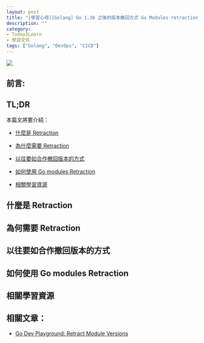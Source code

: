 ```yaml
---
layout: post
title: "[學習心得][Golang] Go 1.16 之後的版本撤回方式 Go Modules retraction"
description: ""
category: 
- TodayILearn
- 學習文件
tags: ["Golang", "DevOps", "CICD"]
---
```




![](https://i.ytimg.com/vi/23JqUVHV7_Q/maxresdefault.jpg)

## 前言:





## TL;DR 

本篇文將要介紹：

- <a href="#what-is-retraction">什麼是 Retraction</a>

- <a href="#why-retraction">為什麼需要 Retraction</a>

- <a href="#old-way-retraction">以往要如合作撤回版本的方式</a>

- <a href="#howto-retraction">如何使用 Go modules Retraction </a>

- <a href="#retraction-reference">相關學習資源</a>

  








## 什麼是 Retraction 

<a id="what-is-retraction"></a>



## 為何需要 Retraction 

<a id="why-retraction"></a>



## 以往要如合作撤回版本的方式

<a id="old-way-retraction"></a>



## 如何使用 Go modules Retraction 

<a id="howto-retraction"></a>



## 相關學習資源

<a id="retraction-reference"></a>



## 相關文章：

- [Go Dev Playground: Retract Module Versions](https://play-with-go.dev/retract-module-versions_go116_en/)

